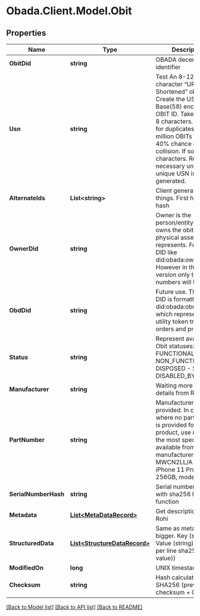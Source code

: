 
# Obada.Client.Model.Obit

## Properties

Name | Type | Description | Notes
------------ | ------------- | ------------- | -------------
**ObitDid** | **string** | OBADA decentralized identifier | [optional] 
**Usn** | **string** | Test An 8-12 character “URL Shortened” obit. Create the USN by Base(58) encoding the OBIT ID. Take the first 8 characters. Check for duplicates. With 16 million OBITs there is a 40% chance of collision. If so, add 4 characters. Repeat as necessary until a unique USN is generated.  | [optional] 
**AlternateIds** | **List&lt;string&gt;** | Client generated things. First hash + last hash | [optional] 
**OwnerDid** | **string** | Owner is the person/entity that owns the obit and the physical asset it represents. Format is a DID like did:obada:owner:1234. However in the current version only test numbers will be used. | 
**ObdDid** | **string** | Future use. The OBD DID is formatted like did:obada:obd:1234, which represents a utility token tracking orders and proofs. | [optional] 
**Status** | **string** | Represent available Obit statuses:   - FUNCTIONAL   - NON_FUNCTIONAL   - DISPOSED   - STOLEN   - DISABLED_BY_OWNER  | [optional] 
**Manufacturer** | **string** | Waiting more specific details from Rohi | 
**PartNumber** | **string** | Manufacturer provided. In cases where no part number is provided for the product, use model, or the most specific ID available from the manufacturer. MWCN2LL/A (an iPhone 11 Pro, Silver, 256GB, model A2160) | 
**SerialNumberHash** | **string** | Serial number hashed with sha256 hash function | 
**Metadata** | [**List&lt;MetaDataRecord&gt;**](MetaDataRecord.md) | Get description from Rohi | [optional] 
**StructuredData** | [**List&lt;StructureDataRecord&gt;**](StructureDataRecord.md) | Same as metadata but bigger. Key (string) &#x3D;&gt; Value (string) (hash per line sha256(key + value)) | [optional] 
**ModifiedOn** | **long** | UNIX timestamp | [optional] 
**Checksum** | **string** | Hash calculated by SHA256 (previous Obit checksum + Obit data).  | [optional] 

[[Back to Model list]](../README.md#documentation-for-models)
[[Back to API list]](../README.md#documentation-for-api-endpoints)
[[Back to README]](../README.md)

